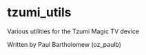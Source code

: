 # tzumi_utils
Various utilities for the Tzumi Magic TV device

Written by Paul Bartholomew (oz_paulb)
